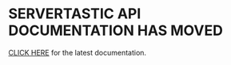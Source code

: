 # SERVERTASTIC API DOCUMENTATION HAS MOVED

[CLICK HERE](https://dev.servertastic.com) for the latest documentation.
